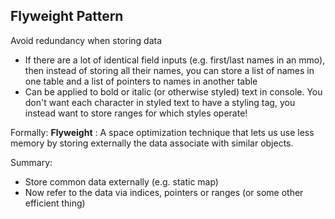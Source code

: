 ## Flyweight Pattern
Avoid redundancy when storing data

- If there are a lot of identical field inputs (e.g. first/last names in an mmo), then instead of storing all their names, you can store a list of names in one table and a list of pointers to names in another table
- Can be applied to bold or italic (or otherwise styled) text in console. You don't want each character in styled text to have a styling tag, you instead want to store ranges for which styles operate!

Formally:
__Flyweight__ : A space optimization technique that lets us use less memory by storing externally the data associate with similar objects.

Summary:
- Store common data externally (e.g. static map)
- Now refer to the data via indices, pointers or ranges (or some other efficient thing)

